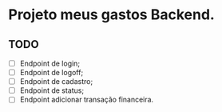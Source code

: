 # Projeto meus gastos Backend.
## TODO

- [ ] Endpoint de login;
- [ ] Endpoint de logoff;
- [ ] Endpoint de cadastro;
- [ ] Endpoint de status;
- [ ] Endpoint adicionar transação financeira.
